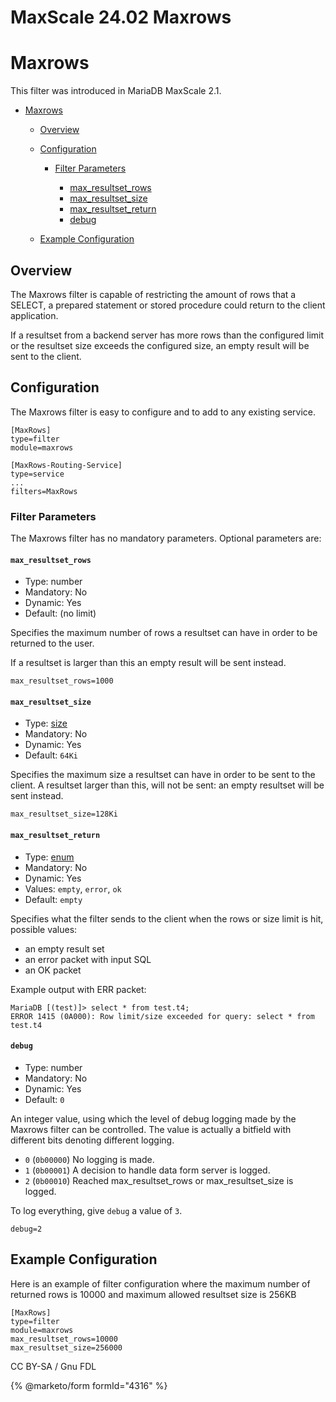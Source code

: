 
# MaxScale 24.02 Maxrows

# Maxrows


This filter was introduced in MariaDB MaxScale 2.1.




* [Maxrows](#maxrows)

  * [Overview](#overview)
  * [Configuration](#configuration)

    * [Filter Parameters](#filter-parameters)

      * [max_resultset_rows](#max_resultset_rows)
      * [max_resultset_size](#max_resultset_size)
      * [max_resultset_return](#max_resultset_return)
      * [debug](#debug)
  * [Example Configuration](#example-configuration)




## Overview


The Maxrows filter is capable of restricting the amount of rows that a SELECT,
 a prepared statement or stored procedure could return to the client application.


If a resultset from a backend server has more rows than the configured limit
or the resultset size exceeds the configured size,
 an empty result will be sent to the client.


## Configuration


The Maxrows filter is easy to configure and to add to any existing service.



```
[MaxRows]
type=filter
module=maxrows

[MaxRows-Routing-Service]
type=service
...
filters=MaxRows
```



### Filter Parameters


The Maxrows filter has no mandatory parameters.
Optional parameters are:


#### `max_resultset_rows`


* Type: number
* Mandatory: No
* Dynamic: Yes
* Default: (no limit)


Specifies the maximum number of rows a resultset can have in order to be
returned to the user.


If a resultset is larger than this an empty result will be sent instead.



```
max_resultset_rows=1000
```



#### `max_resultset_size`


* Type: [size](../maxscale-24-02getting-started/mariadb-maxscale-2402-maxscale-2402-mariadb-maxscale-configuration-guide.md)
* Mandatory: No
* Dynamic: Yes
* Default: `64Ki`


Specifies the maximum size a resultset can have in order
to be sent to the client. A resultset larger than this, will
not be sent: an empty resultset will be sent instead.



```
max_resultset_size=128Ki
```



#### `max_resultset_return`


* Type: [enum](../maxscale-24-02getting-started/mariadb-maxscale-2402-maxscale-2402-mariadb-maxscale-configuration-guide.md)
* Mandatory: No
* Dynamic: Yes
* Values: `empty`, `error`, `ok`
* Default: `empty`


Specifies what the filter sends to the client when the
rows or size limit is hit, possible values:


* an empty result set
* an error packet with input SQL
* an OK packet


Example output with ERR packet:



```
MariaDB [(test)]> select * from test.t4;
ERROR 1415 (0A000): Row limit/size exceeded for query: select * from test.t4
```



#### `debug`


* Type: number
* Mandatory: No
* Dynamic: Yes
* Default: `0`


An integer value, using which the level of debug logging made by the Maxrows
filter can be controlled. The value is actually a bitfield with different bits
denoting different logging.


* `0` (`0b00000`) No logging is made.
* `1` (`0b00001`) A decision to handle data form server is logged.
* `2` (`0b00010`) Reached max_resultset_rows or max_resultset_size is logged.


To log everything, give `debug` a value of `3`.



```
debug=2
```



## Example Configuration


Here is an example of filter configuration where the maximum number of returned
rows is 10000 and maximum allowed resultset size is 256KB



```
[MaxRows]
type=filter
module=maxrows
max_resultset_rows=10000
max_resultset_size=256000
```



CC BY-SA / Gnu FDL


{% @marketo/form formId="4316" %}
